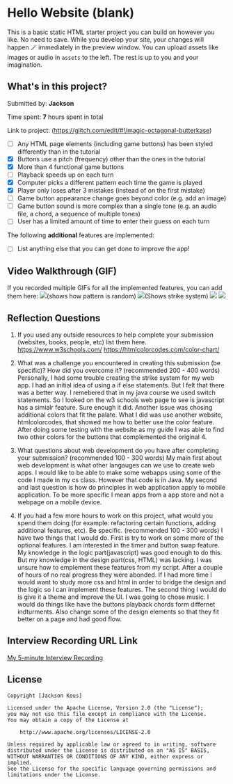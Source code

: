 # Hello Website (blank)

This is a basic static HTML starter project you can build on however you like. No need to save. While you develop your site, your changes will happen 🪄 immediately in the preview window. You can upload assets like images or audio in `assets` to the left. The rest is up to you and your imagination.

## What's in this project?

Submitted by: **Jackson**

Time spent: **7** hours spent in total

Link to project: (https://glitch.com/edit/#!/magic-octagonal-butterkase)

* [ ] Any HTML page elements (including game buttons) has been styled differently than in the tutorial
* [x] Buttons use a pitch (frequency) other than the ones in the tutorial
* [x] More than 4 functional game buttons
* [ ] Playback speeds up on each turn
* [x] Computer picks a different pattern each time the game is played
* [x] Player only loses after 3 mistakes (instead of on the first mistake)
* [ ] Game button appearance change goes beyond color (e.g. add an image)
* [ ] Game button sound is more complex than a single tone (e.g. an audio file, a chord, a sequence of multiple tones)
* [ ] User has a limited amount of time to enter their guess on each turn

The following **additional** features are implemented:

- [ ] List anything else that you can get done to improve the app!

## Video Walkthrough (GIF)

If you recorded multiple GIFs for all the implemented features, you can add them here:
![](http://g.recordit.co/QtYesPrKjv.gif)(shows how pattern is random)
![](http://g.recordit.co/I0Ws0mPO0O.gif)(Shows strike system)
![](gif3-link-here)
![](gif4-link-here)

## Reflection Questions
1. If you used any outside resources to help complete your submission (websites, books, people, etc) list them here. 
https://www.w3schools.com/
https://htmlcolorcodes.com/color-chart/

2. What was a challenge you encountered in creating this submission (be specific)? How did you overcome it? (recommended 200 - 400 words) 
    Personally, I had some trouble creating the strike system for my web app. I had an initial idea of using a if else statements. But I felt that there was a better way. I remebered that in my java course we used switch statements. So I looked on the w3 schools web page to see is javascript has a simialr feature. Sure enough it did. Another issue was chosing additional colors that fit the palate. What I did was use another website, htmlcolorcodes, that showed me how to better use the color feature. After doing some testing with the website as my guide I was able to find two other colors for the buttons that complemented the original 4.

3. What questions about web development do you have after completing your submission? (recommended 100 - 300 words) 
    My main first about web development is what other langauges can we use to create web apps. I would like to be able to make some webapps using some of the code I made in my cs class. However that code is in Java. My second and last question is how do principles in web application apply to mobile application. To be more specific I mean apps from a app store and not a webpage on a mobile device.

4. If you had a few more hours to work on this project, what would you spend them doing (for example: refactoring certain functions, adding additional features, etc). Be specific. (recommended 100 - 300 words) 
    I have two things that I would do. First is try to work on some more of the optional features. I am interested in the timer and button swap feature. My knowledge in the logic part(javascript) was good enough to do this. But my knowledge in the design part(css, HTML) was lacking. I was unsure how to emplement these features from my script. After a couple of hours of no real progress they were abonded. If I had more time I would want to study more css and html in order to bridge the design and the logic so I can implement these features. The second thing I would do is give it a theme and improve the UI. I was going to chose music. I would do things like have the buttons playback chords form differnet indturments. Also change some of the design elements so that they fit better on a page and had good flow.  



## Interview Recording URL Link

[My 5-minute Interview Recording](https://www.loom.com/share/0cd36919fd554cf59ce77533fb7bab4f)


## License

    Copyright [Jackson Keus]

    Licensed under the Apache License, Version 2.0 (the "License");
    you may not use this file except in compliance with the License.
    You may obtain a copy of the License at

        http://www.apache.org/licenses/LICENSE-2.0

    Unless required by applicable law or agreed to in writing, software
    distributed under the License is distributed on an "AS IS" BASIS,
    WITHOUT WARRANTIES OR CONDITIONS OF ANY KIND, either express or implied.
    See the License for the specific language governing permissions and
    limitations under the License.

